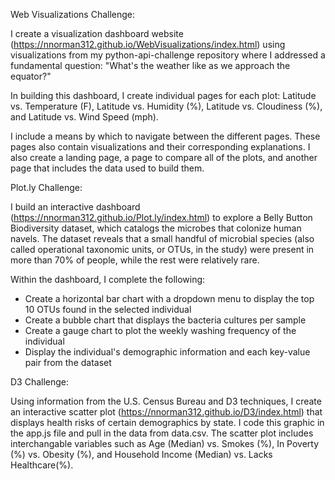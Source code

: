 Web Visualizations Challenge:

I create a visualization dashboard website (https://nnorman312.github.io/WebVisualizations/index.html) using visualizations from my python-api-challenge repository where I addressed a fundamental question: "What's the weather like as we approach the equator?"

In building this dashboard, I create individual pages for each plot: Latitude vs. Temperature (F), Latitude vs. Humidity (%), Latitude vs. Cloudiness (%), and Latitude vs. Wind Speed (mph). 

I include a means by which to navigate between the different pages. These pages also contain visualizations and their corresponding explanations. I also create a landing page, a page to compare all of the plots, and another page that includes the data used to build them.

Plot.ly Challenge:

I build an interactive dashboard (https://nnorman312.github.io/Plot.ly/index.html) to explore a Belly Button Biodiversity dataset, which catalogs the microbes that colonize human navels. The dataset reveals that a small handful of microbial species (also called operational taxonomic units, or OTUs, in the study) were present in more than 70% of people, while the rest were relatively rare.

Within the dashboard, I complete the following:
- Create a horizontal bar chart with a dropdown menu to display the top 10 OTUs found in the selected individual
- Create a bubble chart that displays the bacteria cultures per sample
- Create a gauge chart to plot the weekly washing frequency of the individual
- Display the individual's demographic information and each key-value pair from the dataset

D3 Challenge:

Using information from the U.S. Census Bureau and D3 techniques, I create an interactive scatter plot (https://nnorman312.github.io/D3/index.html) that displays health risks of certain demographics by state. I code this graphic in the app.js file and pull in the data from data.csv. The scatter plot includes interchangable variables such as Age (Median) vs. Smokes (%), In Poverty (%) vs. Obesity (%), and Household Income (Median) vs. Lacks Healthcare(%).
